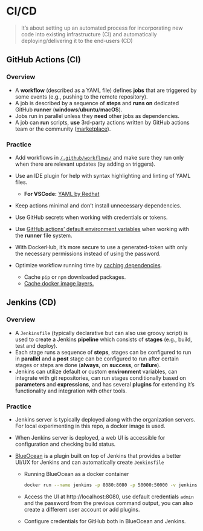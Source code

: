# CI/CD

> It’s about setting up an automated process for incorporating new code into existing infrastructure (CI) and automatically deploying/delivering it to the end-users (CD)

## GitHub Actions (CI)

### Overview

- A **workflow** (described as a YAML file) defines **jobs** that are triggered by some events (e.g., pushing to the remote repository).
- A job is described by a sequence of **steps** and **runs on** dedicated GitHub **runner** (**windows**/**ubuntu**/**macOS**).
- Jobs run in parallel unless they **need** other jobs as dependencies.
- A job can **run** scripts, **use** 3rd-party actions written by GitHub actions team or the community ([marketplace](https://github.com/marketplace?type=actions)).

### Practice

- Add workflows in [`/.github/workflows/`](/.github/workflows/) and make sure they run only when there are relevant updates (by adding `on` triggers).
- Use an IDE plugin for help with syntax highlighting and linting of YAML files.
  - **For VSCode:** [YAML by Redhat](ttps://marketplace.visualstudio.com/items?itemName=redhat.vscode-yaml)

- Keep actions minimal and don’t install unnecessary dependencies.
- Use GitHub secrets when working with credentials or tokens.
- Use [GitHub actions’ default environment variables](https://docs.github.com/en/actions/learn-github-actions/environment-variables#default-environment-variables) when working with the **runner** file system.
- With DockerHub, it’s more secure to use a generated-token with only the necessary permissions instead of using the password.
- Optimize workflow running time by [caching dependencies](https://docs.github.com/en/actions/using-workflows/caching-dependencies-to-speed-up-workflows).
  - Cache `pip` or `npm` downloaded packages.
  - [Cache docker image layers.](https://github.com/docker/build-push-action/blob/master/docs/advanced/cache.md)


## Jenkins (CD)

### Overview

- A `Jenkinsfile` (typically declarative but can also use groovy script) is used to create a Jenkins **pipeline** which consists of **stages** (e.g., build, test and deploy).
- Each stage runs a sequence of **steps**, stages can be configured to run in **parallel** and a **post** stage can be configured to run after certain stages or steps are done (**always**, on **success**, or **failure**).
- Jenkins can utilize default or custom **environment** variables, can integrate with git repositories, can run stages conditionally based on **parameters** and **expressions**, and has several **plugins** for extending it’s functionality and integration with other tools.

### Practice

- Jenkins server is typically deployed along with the organization servers. For local experimenting in this repo, a docker image is used.

- When Jenkins server is deployed, a web UI is accessible for configuration and checking build status.

- [BlueOcean](https://www.jenkins.io/projects/blueocean/) is a plugin built on top of Jenkins that provides a better UI/UX for Jenkins and can automatically create `Jenkinsfile` 

  - Running BlueOcean as a docker container

    ```bash
    docker run --name jenkins -p 8080:8080 -p 50000:50000 -v jenkins_home:/var/jenkins_home jenkinsci/blueocean:1.25.5
    ```

  - Access the UI at http://localhost:8080, use default credentials `admin` and the password from the previous command output, you can also create a different user account or add plugins.
  - Configure credentials for GitHub both in BlueOcean and Jenkins.


